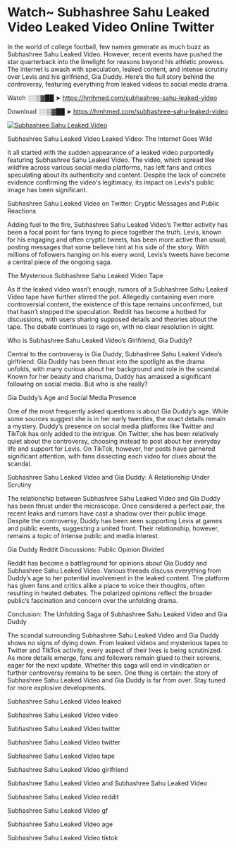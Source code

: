 # Watch~ Subhashree Sahu Leaked Video Leaked Video Online Twitter

In the world of college football, few names generate as much buzz as Subhashree Sahu Leaked Video. However, recent events have pushed the star quarterback into the limelight for reasons beyond his athletic prowess. The internet is awash with speculation, leaked content, and intense scrutiny over Levis and his girlfriend, Gia Duddy. Here’s the full story behind the controversy, featuring everything from leaked videos to social media drama.

Watch ░░▒▓██ ➤ https://hmhmed.com/subhashree-sahu-leaked-video

Download ░░▒▓██ ➤ https://hmhmed.com/subhashree-sahu-leaked-video

[![Subhashree Sahu Leaked Video](https://i.imgur.com/dJHk4Zq.gif)](https://hmhmed.com/subhashree-sahu-leaked-video)

Subhashree Sahu Leaked Video Leaked Video: The Internet Goes Wild

It all started with the sudden appearance of a leaked video purportedly featuring Subhashree Sahu Leaked Video. The video, which spread like wildfire across various social media platforms, has left fans and critics speculating about its authenticity and content. Despite the lack of concrete evidence confirming the video's legitimacy, its impact on Levis's public image has been significant.

Subhashree Sahu Leaked Video on Twitter: Cryptic Messages and Public Reactions

Adding fuel to the fire, Subhashree Sahu Leaked Video’s Twitter activity has been a focal point for fans trying to piece together the truth. Levis, known for his engaging and often cryptic tweets, has been more active than usual, posting messages that some believe hint at his side of the story. With millions of followers hanging on his every word, Levis’s tweets have become a central piece of the ongoing saga.

The Mysterious Subhashree Sahu Leaked Video Tape

As if the leaked video wasn’t enough, rumors of a Subhashree Sahu Leaked Video tape have further stirred the pot. Allegedly containing even more controversial content, the existence of this tape remains unconfirmed, but that hasn’t stopped the speculation. Reddit has become a hotbed for discussions, with users sharing supposed details and theories about the tape. The debate continues to rage on, with no clear resolution in sight.

Who is Subhashree Sahu Leaked Video’s Girlfriend, Gia Duddy?

Central to the controversy is Gia Duddy, Subhashree Sahu Leaked Video’s girlfriend. Gia Duddy has been thrust into the spotlight as the drama unfolds, with many curious about her background and role in the scandal. Known for her beauty and charisma, Duddy has amassed a significant following on social media. But who is she really?

Gia Duddy’s Age and Social Media Presence

One of the most frequently asked questions is about Gia Duddy’s age. While some sources suggest she is in her early twenties, the exact details remain a mystery. Duddy’s presence on social media platforms like Twitter and TikTok has only added to the intrigue. On Twitter, she has been relatively quiet about the controversy, choosing instead to post about her everyday life and support for Levis. On TikTok, however, her posts have garnered significant attention, with fans dissecting each video for clues about the scandal.

Subhashree Sahu Leaked Video and Gia Duddy: A Relationship Under Scrutiny

The relationship between Subhashree Sahu Leaked Video and Gia Duddy has been thrust under the microscope. Once considered a perfect pair, the recent leaks and rumors have cast a shadow over their public image. Despite the controversy, Duddy has been seen supporting Levis at games and public events, suggesting a united front. Their relationship, however, remains a topic of intense public and media interest.

Gia Duddy Reddit Discussions: Public Opinion Divided

Reddit has become a battleground for opinions about Gia Duddy and Subhashree Sahu Leaked Video. Various threads discuss everything from Duddy’s age to her potential involvement in the leaked content. The platform has given fans and critics alike a place to voice their thoughts, often resulting in heated debates. The polarized opinions reflect the broader public’s fascination and concern over the unfolding drama.

Conclusion: The Unfolding Saga of Subhashree Sahu Leaked Video and Gia Duddy

The scandal surrounding Subhashree Sahu Leaked Video and Gia Duddy shows no signs of dying down. From leaked videos and mysterious tapes to Twitter and TikTok activity, every aspect of their lives is being scrutinized. As more details emerge, fans and followers remain glued to their screens, eager for the next update. Whether this saga will end in vindication or further controversy remains to be seen. One thing is certain: the story of Subhashree Sahu Leaked Video and Gia Duddy is far from over. Stay tuned for more explosive developments.

Subhashree Sahu Leaked Video leaked

Subhashree Sahu Leaked Video video

Subhashree Sahu Leaked Video twitter

Subhashree Sahu Leaked Video twitter

Subhashree Sahu Leaked Video tape

Subhashree Sahu Leaked Video girlfriend

Subhashree Sahu Leaked Video and Subhashree Sahu Leaked Video

Subhashree Sahu Leaked Video reddit

Subhashree Sahu Leaked Video gf

Subhashree Sahu Leaked Video age

Subhashree Sahu Leaked Video tiktok